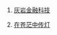 1. [灰岩金融科技](https://mp.weixin.qq.com/mp/profile_ext?action=home&__biz=MzIzODg2NDQyMA==&scene=124#wechat_redirect)

2. [在苍茫中传灯](https://mp.weixin.qq.com/mp/profile_ext?action=home&__biz=MzI5MjUwMTY3MQ==&scene=124#wechat_redirect)
